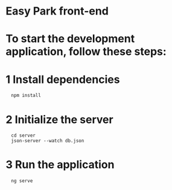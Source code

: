 # Easy Park front-end

# To start the development application, follow these steps:

# 1 Install dependencies
```shell
  npm install
```
# 2 Initialize the server
```shell
  cd server
  json-server --watch db.json
```

# 3 Run the application
```shell
  ng serve
```
